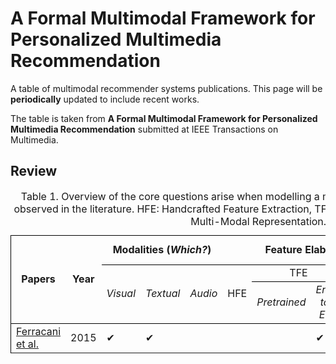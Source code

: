 # A Formal Multimodal Framework for Personalized Multimedia Recommendation

A table of multimodal recommender systems publications. This page will be ****periodically**** updated to include recent works.

The table is taken from **A Formal Multimodal Framework for Personalized Multimedia Recommendation** submitted at IEEE Transactions on Multimedia.



## Review


<table cellspacing="0" border="0">
	<caption>Table 1. Overview of the core questions 
		arise when modelling a multimodal recommender system, as observed in the
literature. HFE: Handcrafted Feature Extraction, TFE: Trainable Feature Extraction, MMR: Multi-Modal Representation.</caption>
	<colgroup width="120"></colgroup>
	<colgroup span="5" width="85"></colgroup>
	<colgroup width="118"></colgroup>
	<colgroup span="2" width="85"></colgroup>
	<colgroup span="2" width="146"></colgroup>
	<colgroup span="2" width="85"></colgroup>
	<tr>
		<td style="border-top: 1px solid #000000; border-bottom: 1px solid #000000; border-left: 1px solid #000000" rowspan=3 height="51" align="center" valign=middle><b>Papers</b></td>
		<td style="border-top: 1px solid #000000; border-bottom: 1px solid #000000" rowspan=3 align="center" valign=middle><b>Year</b></td>
		<td style="border-top: 1px solid #000000; border-bottom: 1px solid #000000" colspan=3 align="center"><b>Modalities (<i>Which?</i>)</b></td>
		<td style="border-top: 1px solid #000000; border-bottom: 1px solid #000000" colspan=5 align="center" valign=middle><b>Feature Elaboration (<i>How?</i>)</b></td>
		<td style="border-top: 1px solid #000000; border-bottom: 1px solid #000000; border-right: 1px solid #000000" colspan=2 align="center"><b>Fusion (<i>When</i>?)</b></td>
		</tr>
	<tr>
		<td style="border-bottom: 1px solid #000000" rowspan=2 align="center" valign=middle><i>Visual</i></td>
		<td style="border-bottom: 1px solid #000000" rowspan=2 align="center" valign=middle><i>Textual</i></td>
		<td style="border-bottom: 1px solid #000000" rowspan=2 align="center" valign=middle><i>Audio</i></td>
		<td style="border-bottom: 1px solid #000000" rowspan=2 align="center" valign=middle>HFE</td>
		<td style="border-bottom: 1px solid #000000" colspan=2 align="center">TFE</td>
		<td style="border-bottom: 1px solid #000000" colspan=2 align="center" valign=middle>MMR</td>
		<td style="border-bottom: 1px solid #000000" rowspan=2 align="center" valign=middle><i>Early</i></td>
		<td style="border-bottom: 1px solid #000000; border-right: 1px solid #000000" rowspan=2 align="center" valign=middle><i>Late</i></td>
	</tr>
	<tr>
		<td style="border-bottom: 1px solid #000000" align="center"><i>Pretrained</i></td>
		<td style="border-bottom: 1px solid #000000" align="center"><i>End-to-End</i></td>
		<td style="border-bottom: 1px solid #000000" align="center" valign=middle><i>Joint</i></td>
		<td style="border-bottom: 1px solid #000000" align="center" valign=middle><i>Coordinate</i></td>
		</tr>
	<tr>
		<td style="border-left: 1px solid #000000" height="17" align="left"><a href="https://dl.acm.org/doi/10.1145/2733373.2807982">Ferracani et al.</a></td>
		<td align="center" sdval="2015" sdnum="1033;">2015</td>
		<td align="left">&#10004;</td>
		<td align="left">&#10004;</td>
		<td align="left"><br></td>
		<td align="left"><br></td>
		<td align="left"><br></td>
		<td align="left">&#10004;</td>
		<td align="left"><br></td>
		<td align="left">&#10004;</td>
		<td align="left"><br></td>
		<td style="border-right: 1px solid #000000" align="left"><br></td>
	</tr>
</table>

